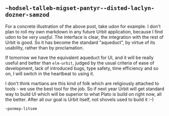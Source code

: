 ## `~hodsel-talleb-migset-pantyr--disted-laclyn-dozner-samzod`
For a concrete illustration of the above post, take udon for example. 
I don't plan to roll my own markdown in any future Urbit application, because I find udon to be _very useful_. The interface is clear, the integration with the rest of Urbit is good.
So it has become the standard "aqueduct", by virtue of its usability, rather than by proclamation.

If tomorrow we have the equivalent aqueduct for UI, and it will be really useful and better than `elm-urbit`, judged by the usual criteria of ease of development, lack of introduced bugs, type safety, time efficiency and so on, I will switch in the heartbeat to using it. 

I don't think martians are this kind of folk which are religiously attached to tools - we use the best tool for the job. So if next year Urbit will get standard way to build UI which will be superior to what Plato is build on right now, all the better. After all our goal is Urbit itself, not shovels used to build it :-)

`~ponmep-litsem`
